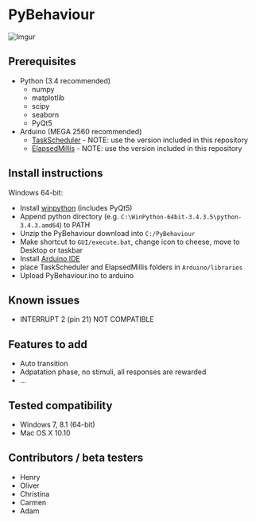 # PyBehaviour
![Imgur](http://i.imgur.com/FoJIX5g.png)

## Prerequisites
* Python (3.4 recommended)
  * numpy
  * matplotlib
  * scipy
  * seaborn
  * PyQt5
* Arduino (MEGA 2560 recommended)
  * [TaskScheduler](http://playground.arduino.cc/Code/TaskScheduler) - NOTE: use the version included in this repository
  * [ElapsedMillis](http://playground.arduino.cc/Code/ElapsedMillis) - NOTE: use the version included in this repository

## Install instructions
Windows 64-bit:
* Install [winpython](http://winpython.github.io) (includes PyQt5)
* Append python directory (e.g. `C:\WinPython-64bit-3.4.3.5\python-3.4.3.amd64`) to PATH
* Unzip the PyBehaviour download into `C:/PyBehaviour`
* Make shortcut to `GUI/execute.bat`, change icon to cheese, move to Desktop or taskbar
* Install [Arduino IDE](https://www.arduino.cc/en/Main/Software)
* place TaskScheduler and ElapsedMillis folders in `Arduino/libraries`
* Upload PyBehaviour.ino to arduino

## Known issues
* INTERRUPT 2 (pin 21) NOT COMPATIBLE

## Features to add
* Auto transition
* Adpatation phase, no stimuli, all responses are rewarded
* ...

## Tested compatibility
* Windows 7, 8.1 (64-bit)
* Mac OS X 10.10

## Contributors / beta testers
* Henry
* Oliver
* Christina
* Carmen
* Adam
